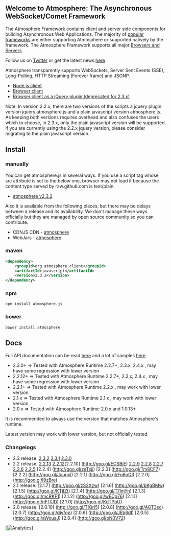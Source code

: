 ## Welcome to Atmosphere: The Asynchronous WebSocket/Comet Framework
The Atmosphere Framework contains client and server side components for building Asynchronous Web Applications. The majority of [popular frameworks](https://github.com/Atmosphere/atmosphere/wiki/Atmosphere-PlugIns-and-Extensions) are either supporting Atmosphere or supported natively by the framework. The Atmosphere Framework supports all major [Browsers and Servers](https://github.com/Atmosphere/atmosphere/wiki/Supported-WebServers-and-Browsers)

Follow us on [Twitter](http://www.twitter.com/atmo_framework) or get the latest news [here](http://async-io.org)

Atmosphere transparently supports WebSockets, Server Sent Events (SSE), Long-Polling, HTTP Streaming (Forever frame) and JSONP.

* [Node.js client](https://github.com/Atmosphere/atmosphere.js-node)
* [Browser client](https://raw.github.com/Atmosphere/atmosphere-javascript/master/modules/javascript/src/main/webapp/javascript/atmosphere.js)
* [Browser client as a jQuery plugin (deprecated for 2.3.x)](https://raw.github.com/Atmosphere/atmosphere-javascript/javascript-2.2.x/modules/jquery/src/main/webapp/jquery/jquery.atmosphere.js)

Note: In version 2.2.x, there are two versions of the scripts a jquery plugin version jquery.atmosphere.js and a plain javascript version atmosphere.js. As keeping both versions requires overhead and also confuses the users which to choose, in 2.3.x, only the plain javascript version will be supported. If you are currently using the 2.2.x jquery version, please consider migrating to the plain javascript version.

## Install

### manually
You can get atmosphere.js in several ways. If you use a script tag whose src attribute is set to the below one, browser may not load it because the content type served by raw.github.com is text/plain.

* [atmosphere v2.3.2](https://raw.github.com/Atmosphere/atmosphere-javascript/javascript-project-2.3.2/modules/javascript/src/main/webapp/javascript/atmosphere.js)

Also it is available from the following places, but there may be delays between a release and its availability. We don't manage these ways officially but they are managed by open source community so you can contribute.
* CDNJS CDN - [atmosphere](http://cdnjs.com/libraries/atmosphere/)
* WebJars - [atmosphere](http://search.maven.org/#search%7Cga%7C1%7Cg%3A%22org.webjars%22%20AND%20a%3A%22atmosphere-javascript%22)

### maven

```xml
<dependency>
    <groupId>org.atmosphere.client</groupId>
    <artifactId>javascript</artifactId>
    <version>2.3.2</version>
</dependency>
```

### npm

```shell
npm install atmosphere.js
```

### bower

```shell
bower install atmosphere
```

## Docs
Full API documentation can be read [here](https://github.com/Atmosphere/atmosphere/wiki/atmosphere.js-API) and a lot of samples [here](https://github.com/Atmosphere/atmosphere-samples)

* 2.3.0+ => Tested with Atmosphere Runtime 2.2.7+, 2.3.x, 2.4.x , may have some regression with lower version
* 2.2.12+ => Tested with Atmosphere Runtime 2.2.7+, 2.3.x, 2.4.x , may have some regression with lower version
* 2.2.1+ => Tested with Atmosphere Runtime 2.2.x , may work with lower version
* 2.1.x  => Tested with Atmosphere Runtime 2.1.x , may work with lower version
* 2.0.x  => Tested with Atmosphere Runtime 2.0.x and 1.0.13+

It is recommended to always use the version that matches Atmosphere's runtime.

Latest version may work with lower version, but not officially tested.

### Changelogs
* 2.3 release: [2.3.2](https://goo.gl/uqo3Pc) [2.3.1](https://goo.gl/Xs6gV6) [2.3.0](https://goo.gl/Ey4K7M)
* 2.2 release: [2.2.13](https://goo.gl/T7PFlS) [2.2.12](https://goo.gl/Ishqc8)[2.2.10] (http://goo.gl/ECSBiE) [2.2.9](http://goo.gl/GzQJG7) [2.2.8](http://goo.gl/NZPlEq) [2.2.7](http://goo.gl/k4aAWS) [2.2.6](http://goo.gl/cVdMDo) [2.2.5](http://goo.gl/fep4MN) [2.2.4] (http://goo.gl/zeTxji) [2.2.3] (http://goo.gl/Tm8CF7) [2.2.2] (http://goo.gl/JuuqxI) [2.2.1] (http://goo.gl/Fq6oQI) [2.2.0] (http://goo.gl/I9zBre)
* 2.1 release: [2.1.7] (http://goo.gl/zS2Xzw) [2.1.6] (http://goo.gl/bKgBMw) [2.1.5] (http://goo.gl/KTjIZt) [2.1.4] (http://goo.gl/T7lmYn) [2.1.3] (http://goo.gl/mcRKF1) [2.1.2] (http://goo.gl/wECg76) [2.1.1] (http://goo.gl/nFf7JD) [2.1.0] (http://goo.gl/KdTPpU)
* 2.0 release: [2.0.10] (http://goo.gl/TIQri5) [2.0.8] (http://goo.gl/AGT3sc) [2.0.7] (http://goo.gl/divfqp) [2.0.6] (http://goo.gl/JEb6dI) [2.0.5] (http://goo.gl/aWouaJ) [2.0.4] (http://goo.gl/oN0V72) 

[![Analytics](https://ga-beacon.appspot.com/UA-31990725-2/Atmosphere/atmosphere-javascript)]
